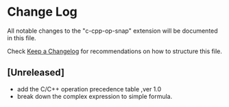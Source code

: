 # Change Log

All notable changes to the "c-cpp-op-snap" extension will be documented in this file.

Check [Keep a Changelog](http://keepachangelog.com/) for recommendations on how to structure this file.

## [Unreleased]

- add the C/C++ operation precedence table ,ver 1.0
- break down the complex expression to simple formula.
